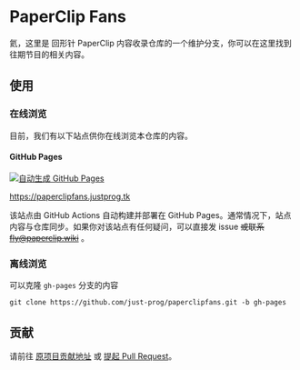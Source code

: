 # PaperClip Fans

氦，这里是 回形针 PaperClip 内容收录仓库的一个维护分支，你可以在这里找到往期节目的相关内容。

## 使用

### 在线浏览

目前，我们有以下站点供你在线浏览本仓库的内容。

#### GitHub Pages

[![自动生成 GitHub Pages](https://github.com/Just-Prog/paperclipfans/actions/workflows/main.yml/badge.svg)](https://github.com/Just-Prog/paperclipfans/actions/workflows/main.yml)

<https://paperclipfans.justprog.tk>

该站点由 GitHub Actions 自动构建并部署在 GitHub Pages。通常情况下，站点内容与仓库同步。如果你对该站点有任何疑问，可以直接发 issue ~~或联系 fly@paperclip.wiki~~ 。

### 离线浏览

可以克隆 `gh-pages` 分支的内容

```
git clone https://github.com/just-prog/paperclipfans.git -b gh-pages
```

## 贡献

请前往 [原项目贡献地址](https://paperclip.wiki/contribution/)  或 [提起 Pull Request](https://github.com/Just-Prog/paperclipfans/pulls)。
